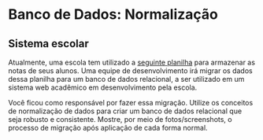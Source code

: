 # Banco de Dados: Normalização


## Sistema escolar

Atualmente, uma escola tem utilizado a [seguinte planilha](notas.csv) para armazenar as notas de seus alunos. 
Uma equipe de desenvolvimento irá migrar os dados dessa planilha para um banco de dados relacional, a ser utilizado em um sistema web acadêmico em desenvolvimento pela escola.

Você ficou como responsável por fazer essa migração.
Utilize os conceitos de normalização de dados para criar um banco de dados relacional que seja robusto e consistente.
Mostre, por meio de fotos/screenshots, o processo de migração após aplicação de cada forma normal.